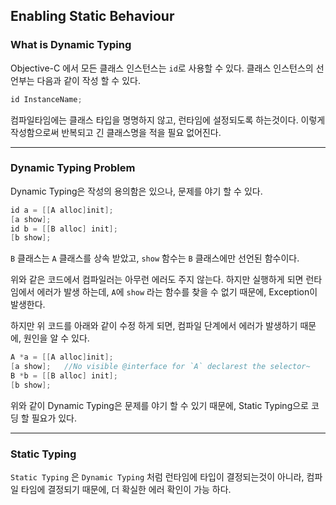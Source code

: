 ## Enabling Static Behaviour

### What is Dynamic Typing
Objective-C 에서 모든 클래스 인스턴스는 `id`로 사용할 수 있다. 클래스 인스턴스의 선언부는 다음과 같이 작성 할 수 있다.

~~~objectivec
id InstanceName;
~~~

컴파일타임에는 클래스 타입을 명명하지 않고, 
런타임에 설정되도록 하는것이다. 이렇게 작성함으로써 반복되고 긴 클래스명을 적을 필요 없어진다.

-----

### Dynamic Typing Problem

Dynamic Typing은 작성의 용의함은 있으나, 문제를 야기 할 수 있다.

~~~objectivec
id a = [[A alloc]init];
[a show];    
id b = [[B alloc] init];
[b show];
~~~
`B` 클래스는 `A` 클래스를 상속 받았고, `show` 함수는 `B` 클래스에만 선언된 함수이다.

위와 같은 코드에서 컴파일러는 아무런 에러도 주지 않는다. 하지만 실행하게 되면 런타임에서 에러가 발생 하는데, `A`에 `show` 라는 함수를 찾을 수 없기 때문에, Exception이 발생한다.

하지만 위 코드를 아래와 같이 수정 하게 되면, 컴파일 단계에서 에러가 발생하기 때문에, 원인을 알 수 있다.

~~~objectivec
A *a = [[A alloc]init];
[a show];   //No visible @interface for `A` declarest the selector~
B *b = [[B alloc] init];
[b show];
~~~

위와 같이 Dynamic Typing은 문제를 야기 할 수 있기 때문에, Static Typing으로 코딩 할 필요가 있다.

-----

### Static Typing

`Static Typing` 은 `Dynamic Typing` 처럼 런타임에 타입이 결정되는것이 아니라, 컴파일 타임에 결정되기 때문에, 더 확실한 에러 확인이 가능 하다.




